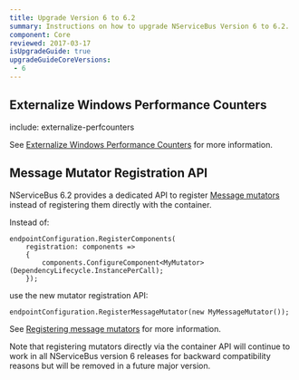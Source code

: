 ```yaml
---
title: Upgrade Version 6 to 6.2
summary: Instructions on how to upgrade NServiceBus Version 6 to 6.2.
component: Core
reviewed: 2017-03-17
isUpgradeGuide: true
upgradeGuideCoreVersions:
 - 6
---
```



## Externalize Windows Performance Counters

include: externalize-perfcounters

See [Externalize Windows Performance Counters](/nservicebus/upgrades/externalize-perfcounters.md) for more information.


## Message Mutator Registration API

NServiceBus 6.2 provides a dedicated API to register [Message mutators](/nservicebus/pipeline/message-mutators.md) instead of registering them directly with the container.

Instead of:

```
endpointConfiguration.RegisterComponents(
    registration: components =>
    {
        components.ConfigureComponent<MyMutator>(DependencyLifecycle.InstancePerCall);
    });
```

use the new mutator registration API:

```
endpointConfiguration.RegisterMessageMutator(new MyMessageMutator());
```

See [Registering message mutators](/nservicebus/pipeline/message-mutators.md#registering-a-mutator) for more information.

Note that registering mutators directly via the container API will continue to work in all NServiceBus version 6 releases for backward compatibility reasons but will be removed in a future major version.
